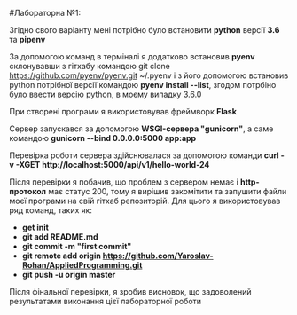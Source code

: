 #Лабораторна №1:

Згідно свого варіанту мені потрібно було встановити **python** версії **3.6** та **pipenv**

За допомогою команд в терміналі я додатково встановив **pyenv** склонувавши з гітхабу командою git clone https://github.com/pyenv/pyenv.git ~/.pyenv і з його допомогою встановив python потрібної версії командою **pyenv install --list**, згодом потрбіно було ввести версію python, в моєму випадку 3.6.0

При створені програми я використовував фреймворк **Flask**

Сервер запускався за допомогою **WSGI-сервера "gunicorn"**, а саме командою **gunicorn --bind 0.0.0.0:5000 app:app**

Перевірка роботи сервера здійснювалася за допомогою команди **curl -v -XGET http://localhost:5000/api/v1/hello-world-24**

Після перевірки я побачив, що проблем з сервером немає і **http-протокол** має статус 200, тому я вирішив закомітити та запушити файли моєї програми на свій гітхаб репозиторій. Для цього я використовував ряд команд, таких як:
* **get init**
* **git add README.md**
* **git commit -m "first commit"**
* **git remote add origin https://github.com/Yaroslav-Rohan/AppliedProgramming.git**
* **git push -u origin master**

Після фінальної перевірки, я зробив висновок, що задоволений результатами виконання цієї лабораторної роботи
